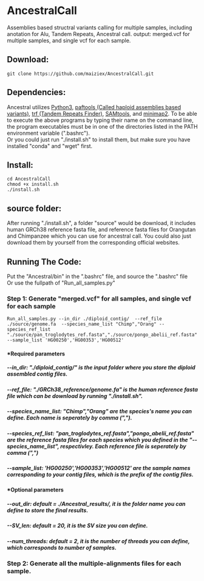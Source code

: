 # AncestralCall
Assemblies based structral variants calling for multiple samples, including anotation for Alu, Tandem Repeats, Ancestral call. 
output: merged.vcf for multiple samples, and single vcf for each sample. 

## Download:
```
git clone https://github.com/maiziex/AncestralCall.git
```

## Dependencies:
Ancestral utilizes <a href="https://www.python.org/downloads/">Python3</a>, <a href="https://github.com/lh3/minimap2/tree/master/misc">paftools (Called haploid assemblies based variants)</a>, <a href="https://tandem.bu.edu/trf/trf.html">trf (Tandem Repeats Finder)</a>, <a href="http://samtools.sourceforge.net/">SAMtools</a>, and <a href="https://github.com/lh3/minimap2">minimap2</a>. To be able to execute the above programs by typing their name on the command line, the program executables must be in one of the directories listed in the PATH environment variable (".bashrc"). <br />
Or you could just run "./install.sh" to install them, but make sure you have installed "conda" and "wget" first. 

## Install:
```
cd AncestralCall
chmod +x install.sh
./install.sh
```

## source folder:
After running "./install.sh", a folder "source" would be download, it includes human GRCh38 reference fasta file, and reference fasta files for Orangutan and Chimpanzee which you can use for ancestral call. You could also just download them by yourself from the corresponding official websites. 

## Running The Code:
Put the "Ancestral/bin" in the ".bashrc" file, and source the ".bashrc" file <br />
Or use the fullpath of "Run_all_samples.py"


### Step 1: Generate "merged.vcf" for all samples, and single vcf for each sample
```
Run_all_samples.py --in_dir ./diploid_contig/  --ref_file ./source/genome.fa  --species_name_list "Chimp","Orang" --species_ref_list "./source/pan_troglodytes_ref.fasta","./source/pongo_abelii_ref.fasta"  --sample_list 'HG00250','HG00353','HG00512'
```
#### *Required parameters
##### --in_dir: "./diploid_contig/" is the input folder where you store the diploid assembled contig files. 

##### --ref_file: "./GRCh38_reference/genome.fa" is the human reference fasta file which can be download by running "./install.sh". 

#####  --species_name_list: "Chimp","Orang" are the species's name you can define. Each name is seperately by comma (","). 

#####  --species_ref_list: "pan_troglodytes_ref.fasta","pongo_abelii_ref.fasta" are the reference fasta files for each species which you defined in the "--species_name_list", respectivley. Each reference file is seperately by comma (",") 
 
#####  --sample_list: 'HG00250','HG00353','HG00512' are the sample names corresponding to your contig files, which is the prefix of the contig files. 

#### *Optional parameters
#####  --out_dir: default = ./Ancestral_results/, it is the folder name you can define to store the final results.  

#####  --SV_len: default = 20, it is the SV size you can define.

#####  --num_threads: default = 2, it is the number of threads you can define, which corresponds to number of samples.

### Step 2: Generate all the multiple-alignments files for each sample. 

